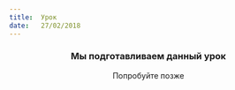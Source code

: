 ```yaml
---
title:  Урок
date:   27/02/2018
---
```


### <center>Мы подготавливаем данный урок</center>
<center>Попробуйте позже</center>